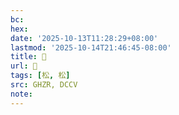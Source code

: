 ```yaml
---
bc:
hex:
date: '2025-10-13T11:28:29+08:00'
lastmod: '2025-10-14T21:46:45-08:00'
title: 󰝔
url: 󰝔
tags: [松, 松]
src: GHZR, DCCV
note:
---
```

